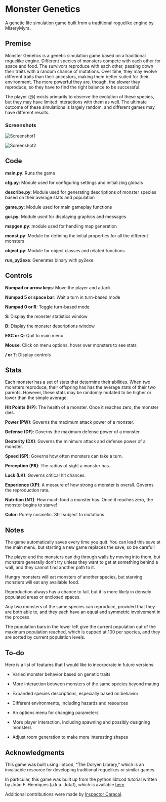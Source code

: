 # Monster Genetics
A genetic life simulation game built from a traditional roguelike engine by MiseryMyra.

## Premise
Monster Genetics is a genetic simulation game based on a traditional roguelike engine. Different species of monsters compete with each other for space and food. The survivors reproduce with each other, passing down their traits with a random chance of mutations. Over time, they may evolve different traits than their ancestors, making them better suited for their environment. The more powerful they are, though, the slower they reproduce, so they have to find the right balance to be successful.

The player (@) exists primarily to observe the evolution of these species, but they may have limited interactions with them as well. The ultimate outcome of these simulations is largely random, and different games may have different results.

### Screenshots

![Screenshot1](https://i.imgur.com/X0w3hpn.png)

![Screenshot2](https://i.imgur.com/RQcibqi.png)


## Code
**main.py**:
Runs the game

**cfg.py**:
Module used for configuring settings and initializing globals

**describe.py**:
Module used for generating descriptions of monster species based on their average stats and population

**game.py**:
Module used for main gameplay functions

**gui.py**:
Module used for displaying graphics and messages

**mapgen.py**:
module used for handling map generation

**monst.py**:
Module for defining the initial properties for all the different monsters

**object.py**:
Module for object classes and related functions

**run_py2exe**:
Generates binary with py2exe


## Controls
**Numpad or arrow keys**:
Move the player and attack

**Numpad 5 or space bar**:
Wait a turn in turn-based mode

**Numpad 0 or R**:
Toggle turn-based mode

**S**:
Display the monster statistics window

**D**:
Display the monster descriptions window

**ESC or Q**:
Quit to main menu

**Mouse**:
Click on menu options, hover over monsters to see stats

**/ or ?**:
Display controls


## Stats
Each monster has a set of stats that determine their abilities. When two monsters reproduce, their offspring has has the average stats of their two parents. However, these stats may be randomly mutated to be higher or lower than the simple average.

**Hit Points (HP)**:
The health of a monster. Once it reaches zero, the monster dies.

**Power (PW)**:
Governs the maximum attack power of a monster.

**Defense (DF)**:
Governs the maximum defense power of a monster.

**Dexterity (DX)**:
Governs the minimum attack and defense power of a monster.

**Speed (SP)**:
Governs how often monsters can take a turn.

**Perception (PR)**:
The radius of sight a monster has.

**Luck (LK)**:
Governs critical hit chances.

**Experience (XP)**:
A measure of how strong a monster is overall. Governs the reproduction rate.

**Nutrition (NT)**:
How much food a monster has. Once it reaches zero, the monster begins to starve!

**Color**:
Purely cosmetic. Still subject to mutations.


## Notes
The game automatically saves every time you quit. You can load this save at the main menu, but starting a new game replaces the save, so be careful!

The player and the monsters can dig through walls by moving into them, but monsters generally don't try unless they want to get at something behind a wall, and they cannot find another path to it.

Hungry monsters will eat monsters of another species, but starving monsters will eat any available food.

Reproduction always has a chance to fail, but it is more likely in densely populated areas or enclosed spaces.

Any two monsters of the same species can reproduce, provided that they are both able to, and they each have an equal and symmetric involvement in the process.

The population bars in the lower left give the current population out of the maximum population reached, which is capped at 100 per species, and they are sorted by current population levels.


## To-do
Here is a list of features that I would like to incorporate in future versions:

- Varied monster behavior based on genetic traits

- More interaction between monsters of the same species beyond mating

- Expanded species descriptions, especially based on behavior

- Different environments, including hazards and resources

- An options menu for changing parameters

- More player interaction, including spawning and possibly designing monsters

- Adjust room generation to make more interesting shapes


## Acknowledgments

This game was built using libtcod, "The Doryen Library," which is an invaluable resource for developing traditional roguelikes or similar games.

In particular, this game was built up from the python libtcod tutorial written by João F. Henriques (a.k.a. Jotaf), which is available [here](http://www.roguebasin.com/index.php?title=Complete_Roguelike_Tutorial,_using_python%2Blibtcod).

Additional contributions were made by [Inspector Caracal](https://tootplanet.space/@InspectorCaracal).

